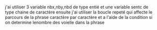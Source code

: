 j'ai utiliser 3 variable nbx,nby,nbd de type entié et une variable sentc de type chaine de caractère 
ensuite j'ai utiliser la boucle repeté qui affecte le parcours de la phrase caractère par caractère et a l'aide de la condition si on determine lenombre des voielle dans la phrase

